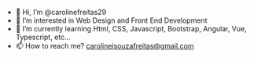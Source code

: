 - 👋 Hi, I’m @carolinefreitas29
- 👀 I’m interested in Web Design and Front End Development
- 🌱 I’m currently learning Html, CSS, Javascript, Bootstrap, Angular, Vue, Typescript, etc...
- 📫 How to reach me? carolineisouzafreitas@gmail.com

<!---
carolinefreitas29/carolinefreitas29 is a ✨ special ✨ repository because its `README.md` (this file) appears on your GitHub profile.
You can click the Preview link to take a look at your changes.
--->
